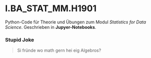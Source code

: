 # I.BA_STAT_MM.H1901
Python-Code für Theorie und Übungen zum Modul *Statistics for Data Science*.
Geschrieben in **Jupyer-Notebooks**.

### Stupid Joke
> Si fründe wo math gern hei eig Algebros?
